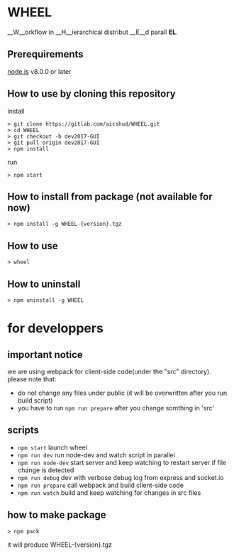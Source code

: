 # WHEEL
__W__orkflow in __H__ierarchical distribut __E__d parall __EL__.

## Prerequirements
[node.js](https://nodejs.org/en/) v8.0.0 or later

## How to use by cloning this repository
install
```
> git clone https://gitlab.com/aicshud/WHEEL.git
> cd WHEEL
> git checkout -b dev2017-GUI
> git pull origin dev2017-GUI
> npm install
```
run
```
> npm start
```
## How to install from package (not available for now)
```
> npm install -g WHEEL-{version}.tgz
```

## How to use
```
> wheel
```

## How to uninstall
```
> npm uninstall -g WHEEL
```

# for developpers
## important notice
we are using webpack for client-side code(under the "src" directory).
please note that:

 - do not change any files under public (it will be overwritten after you run build script)
 - you have to run `npm run prepare` after you change somthing in 'src'

## scripts

- `npm start` launch wheel
- `npm run dev` run node-dev and watch script in parallel
- `npm run node-dev`   start server and keep watching to restart server if file change is detected
- `npm run debug` dev with verbose debug log from express and socket.io
- `npm run prepare` call webpack and build client-side code
- `npm run watch` build and keep watching for changes in src files

## how to make package
```
> npm pack
```
it will produce WHEEL-{version}.tgz

